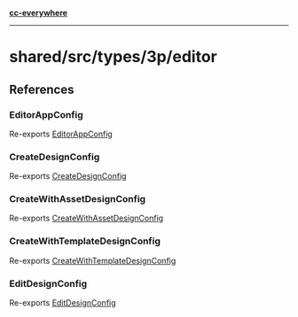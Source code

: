 [**cc-everywhere**](../../../../../index.md)

***

# shared/src/types/3p/editor

## References

### EditorAppConfig

Re-exports [EditorAppConfig](app-config-types/type-aliases/editor-app-config.md)

<HorizontalLine />

### CreateDesignConfig

Re-exports [CreateDesignConfig](design-config-types/interfaces/create-design-config.md)

<HorizontalLine />

### CreateWithAssetDesignConfig

Re-exports [CreateWithAssetDesignConfig](design-config-types/interfaces/create-with-asset-design-config.md)

<HorizontalLine />

### CreateWithTemplateDesignConfig

Re-exports [CreateWithTemplateDesignConfig](design-config-types/interfaces/create-with-template-design-config.md)

<HorizontalLine />

### EditDesignConfig

Re-exports [EditDesignConfig](design-config-types/interfaces/edit-design-config.md)
